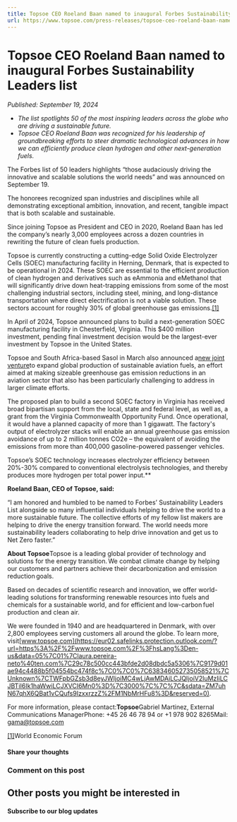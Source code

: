 ```yaml
---
title: Topsoe CEO Roeland Baan named to inaugural Forbes Sustainability Leaders list
url: https://www.topsoe.com/press-releases/topsoe-ceo-roeland-baan-named-to-inaugural-forbes-sustainability-leaders-list#_ftnref1
---
```


# Topsoe CEO Roeland Baan named to inaugural Forbes Sustainability Leaders list

*Published: September 19, 2024*

- *The list spotlights 50 of the most inspiring leaders across the globe who are driving a sustainable future.*
- *Topsoe CEO Roeland Baan was recognized for his leadership of groundbreaking efforts to steer dramatic technological advances in how we can efficiently produce clean hydrogen and other next-generation fuels.*

The Forbes list of 50 leaders highlights “those audaciously driving the innovative and scalable solutions the world needs” and was announced on September 19.

The honorees recognized span industries and disciplines while all demonstrating exceptional ambition, innovation, and recent, tangible impact that is both scalable and sustainable.

Since joining Topsoe as President and CEO in 2020, Roeland Baan has led the company’s nearly 3,000 employees across a dozen countries in rewriting the future of clean fuels production.

Topsoe is currently constructing a cutting-edge Solid Oxide Electrolyzer Cells (SOEC) manufacturing facility in Herning, Denmark, that is expected to be operational in 2024. These SOEC are essential to the efficient production of clean hydrogen and derivatives such as eAmmonia and eMethanol that will significantly drive down heat-trapping emissions from some of the most challenging industrial sectors, including steel, mining, and long-distance transportation where direct electrification is not a viable solution. These sectors account for roughly 30% of global greenhouse gas emissions.[[1]](#_ftn1)

In April of 2024, Topsoe announced plans to build a next-generation SOEC manufacturing facility in Chesterfield, Virginia. This $400 million investment, pending final investment decision would be the largest-ever investment by Topsoe in the United States.

Topsoe and South Africa-based Sasol in March also announced a[new joint venture](https://www.sasol.com/media-centre/media-releases/sasol-and-topsoe-launch-zaffra-a-new-venture-to-help-decarbonise-aviation)to expand global production of sustainable aviation fuels, an effort aimed at making sizeable greenhouse gas emission reductions in an aviation sector that also has been particularly challenging to address in larger climate efforts.

The proposed plan to build a second SOEC factory in Virginia has received broad bipartisan support from the local, state and federal level, as well as, a grant from the Virginia Commonwealth Opportunity Fund. Once operational, it would have a planned capacity of more than 1 gigawatt. The factory's output of electrolyzer stacks will enable an annual greenhouse gas emission avoidance of up to 2 million tonnes CO2e – the equivalent of avoiding the emissions from more than 400,000 gasoline-powered passenger vehicles.

Topsoe’s SOEC technology increases electrolyzer efficiency between 20%-30% compared to conventional electrolysis technologies, and thereby produces more hydrogen per total power input.**

**Roeland Baan, CEO of Topsoe, said:**

“I am honored and humbled to be named to Forbes’ Sustainability Leaders List alongside so many influential individuals helping to drive the world to a more sustainable future. The collective efforts of my fellow list makers are helping to drive the energy transition forward. The world needs more sustainability leaders collaborating to help drive innovation and get us to Net Zero faster.”

**About Topsoe**Topsoe is a leading global provider of technology and solutions for the energy transition. We combat climate change by helping our customers and partners achieve their decarbonization and emission reduction goals.

Based on decades of scientific research and innovation, we offer world-leading solutions for transforming renewable resources into fuels and chemicals for a sustainable world, and for efficient and low-carbon fuel production and clean air.

We were founded in 1940 and are headquartered in Denmark, with over 2,800 employees serving customers all around the globe. To learn more, visit[www.topsoe.com](https://eur02.safelinks.protection.outlook.com/?url=https%3A%2F%2Fwww.topsoe.com%2F%3FhsLang%3Den-us&data=05%7C01%7Claura.pereira-neto%40ten.com%7C29c78c500cc443bfde2d08dbdc5a5306%7C9179d01ae94c4488b5f04554bc474f8c%7C0%7C0%7C638346052735058521%7CUnknown%7CTWFpbGZsb3d8eyJWIjoiMC4wLjAwMDAiLCJQIjoiV2luMzIiLCJBTiI6Ik1haWwiLCJXVCI6Mn0%3D%7C3000%7C%7C%7C&sdata=ZM7uhN67qhX6QBat1vCQufs9IzxxrzzZ%2FM1NbMrHFu8%3D&reserved=0).

For more information, please contact:**Topsoe**Gabriel Martinez, External Communications ManagerPhone: +45 26 46 78 94 or +1 978 902 8265Mail: gama@topsoe.com

[[1]](#_ftnref1)World Economic Forum

#### Share your thoughts

### Comment on this post

## Other posts you might be interested in

#### Subscribe to our blog updates